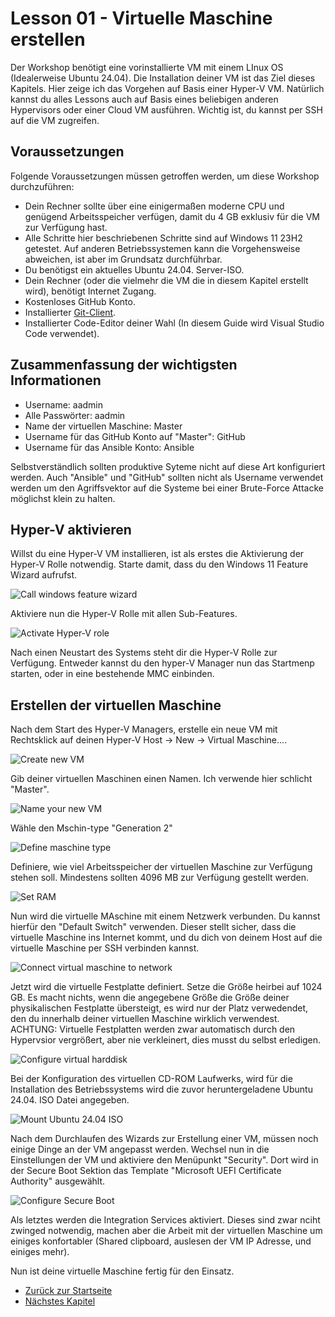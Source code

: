 # Lesson 01 - Virtuelle Maschine erstellen

Der Workshop benötigt eine vorinstallierte VM mit einem LInux OS (Idealerweise Ubuntu 24.04). Die Installation deiner VM ist das Ziel dieses Kapitels. Hier zeige ich das Vorgehen auf Basis einer Hyper-V VM. Natürlich kannst du alles Lessons auch auf Basis eines beliebigen anderen Hypervisors oder einer Cloud VM ausführen. Wichtig ist, du kannst per SSH auf die VM zugreifen.

## Voraussetzungen

Folgende Voraussetzungen müssen getroffen werden, um diese Workshop durchzuführen:

- Dein Rechner sollte über eine einigermaßen moderne CPU und genügend Arbeitsspeicher verfügen, damit du 4 GB exklusiv für die VM zur Verfügung hast. 
- Alle Schritte hier beschriebenen Schritte sind auf Windows 11 23H2 getestet. Auf anderen Betriebssystemen kann die Vorgehensweise abweichen, ist aber im Grundsatz durchführbar. 
- Du benötigst ein aktuelles Ubuntu 24.04. Server-ISO.
- Dein Rechner (oder die vielmehr die VM die in diesem Kapitel erstellt wird), benötigt Internet Zugang.
- Kostenloses GitHub Konto.
- Installierter [Git-Client](https://git-scm.com/downloads).
- Installierter Code-Editor deiner Wahl (In diesem Guide wird Visual Studio Code verwendet).

## Zusammenfassung der wichtigsten Informationen

- Username: aadmin
- Alle Passwörter: aadmin
- Name der virtuellen Maschine: Master
- Username für das GitHub Konto auf "Master": GitHub
- Username für das Ansible Konto: Ansible

Selbstverständlich sollten produktive Syteme nicht auf diese Art konfiguriert werden. Auch "Ansible" und "GitHub" sollten nicht als Username verwendet werden um den Agriffsvektor auf die Systeme bei einer Brute-Force Attacke möglichst klein zu halten.

## Hyper-V aktivieren

Willst du eine Hyper-V VM installieren, ist als erstes die Aktivierung der Hyper-V Rolle notwendig. Starte damit, dass du den Windows 11 Feature Wizard aufrufst.

![Call windows feature wizard](Screenshot%202024-06-07%20115920.png)

Aktiviere nun die Hyper-V Rolle mit allen Sub-Features.

![Activate Hyper-V role](./Screenshot%202024-06-07%20120047.png)

Nach einen Neustart des Systems steht dir die Hyper-V Rolle zur Verfügung. Entweder kannst du den hyper-V Manager nun das Startmenp starten, oder in eine bestehende MMC einbinden.

## Erstellen der virtuellen Maschine

Nach dem Start des Hyper-V Managers, erstelle ein neue VM mit Rechtsklick auf deinen Hyper-V Host -> New -> Virtual Maschine....

![Create new VM](Screenshot%202024-06-07%20120144.png)

Gib deiner virtuellen Maschinen einen Namen. Ich verwende hier schlicht "Master".

![Name your new VM](Screenshot%202024-06-07%20121138.png)

Wähle den Mschin-type "Generation 2"

![Define maschine type](Screenshot%202024-06-07%20121204.png)

Definiere, wie viel Arbeitsspeicher der virtuellen Maschine zur Verfügung stehen soll. Mindestens sollten 4096 MB zur Verfügung gestellt werden.

![Set RAM](Screenshot%202024-06-07%20121221.png)

Nun wird die virtuelle MAschine mit einem Netzwerk verbunden. Du kannst hierfür den "Default Switch" verwenden. Dieser stellt sicher, dass die virtuelle Maschine ins Internet kommt, und du dich von deinem Host auf die virtuelle Maschine per SSH verbinden kannst.

![Connect virtual maschine to network](Screenshot%202024-06-07%20121239.png)

Jetzt wird die virtuelle Festplatte definiert. Setze die Größe heirbei auf 1024 GB. Es macht nichts, wenn die angegebene Größe die Größe deiner physikalischen Festplatte übersteigt, es wird nur der Platz verwedendet, den du innerhalb deiner virtuellen Maschine wirklich verwendest. ACHTUNG: Virtuelle Festplatten werden zwar automatisch durch den Hypervsior vergrößert, aber nie verkleinert, dies musst du selbst erledigen.

![Configure virtual harddisk](Screenshot%202024-06-07%20121303.png)

Bei der Konfiguration des virtuellen CD-ROM Laufwerks, wird für die Installation des Betriebssystems wird die zuvor heruntergeladene Ubuntu 24.04. ISO Datei angegeben.

![Mount Ubuntu 24.04 ISO](Screenshot%202024-06-07%20121339.png)

Nach dem Durchlaufen des Wizards zur Erstellung einer VM, müssen noch einige Dinge an der VM angepasst werden. Wechsel nun in die Einstellungen der VM und aktiviere den Menüpunkt "Security". Dort wird in der Secure Boot Sektion das Template "Microsoft UEFI Certificate Authority" ausgewählt.

![Configure Secure Boot](Screenshot%202024-06-07%20121435.png)

Als letztes werden die Integration Services aktiviert. Dieses sind zwar nciht zwinged notwendig, machen aber die Arbeit mit der virtuellen Maschine um einiges konfortabler (Shared clipboard, auslesen der VM IP Adresse, und einiges mehr).

Nun ist deine virtuelle Maschine fertig für den Einsatz.

- [Zurück zur Startseite](./../README.md)
- [Nächstes Kapitel](../Lesson02-install_ubuntu_in_vm/Lesson02.md)
